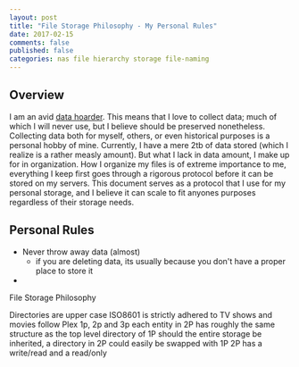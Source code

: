 ```yaml
---
layout: post
title: "File Storage Philosophy - My Personal Rules"
date: 2017-02-15
comments: false
published: false
categories: nas file hierarchy storage file-naming
---
```


## Overview
I am an avid [data hoarder](https://reddit.com/r/datahoarder).
This means that I love to collect data; much of which I will never use, but I believe should be preserved nonetheless.
Collecting data both for myself, others, or even historical purposes is a personal hobby of mine.
Currently, I have a mere 2tb of data stored (which I realize is a rather measly amount).
But what I lack in data amount, I make up for in organization.
How I organize my files is of extreme importance to me, everything I keep first goes through a rigorous protocol before it can be stored on my servers.
This document serves as a protocol that I use for my personal storage, and I believe it can scale to fit anyones purposes regardless of their storage needs.


## Personal Rules
- Never throw away data (almost)
  - if you are deleting data, its usually because you don't have a proper place to store it
-


File Storage Philosophy

Directories are upper case
ISO8601 is strictly adhered to
TV shows and movies follow Plex
1p, 2p and 3p
each entity in 2P has roughly the same structure as the top level directory of 1P
should the entire storage be inherited, a directory in 2P could easily be swapped with 1P
2P has a write/read and a read/only
